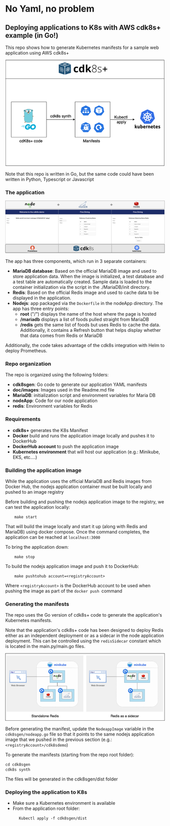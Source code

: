 # No Yaml, no problem
## Deploying applications to K8s with AWS cdk8s+ example (in Go!)

This repo shows how to generate Kubernetes manifests for a sample web application using AWS cdk8s+

![cdk8s+ generates manifests that can then be push to Kubernetes](doc/images/cdk8sProcess.png)

Note that this repo is written in Go, but the same code could have been written in Python, Typescript or Javascript

### The application

![web application to be deployed to Kubernetes](doc/images/Application.png)

The app has three components, which run in 3 separate containers:

- **MariaDB database**: Based on the official MariaDB image and used to store application data. When the image is initialized, a test database and a test table are automatically created. Sample data is loaded to the container initialization via the script in the ./MariaDB/init directory.
- **Redis**: Based on the official Redis image and used to cache data to be displayed in the application.
- **Nodejs**: app packaged via the ```Dockerfile``` in the nodeApp directory. The app has three entry points:
    - **root** ("/")  displays the name of the host where the page is hosted
    - **/mariadb** displays a list of foods pulled straight from MariaDB
    - **/redis** gets the same list of foods but uses Redis to cache the data. Additionally, it contains a Refresh button that helps
      display whether that data comes from Redis or MariaDB

Additionally, the code takes advantage of the cdk8s integration with Helm to deploy Prometheus.

### Repo organization

The repo is organized using the following folders:

- **cdk8sgen**: Go code to generate our application YAML manifests
- **doc/images**: Images used in the Readme.md file
- **MariaDB**: initialization script and environment variables for Maria DB
- **nodeApp**: Code for our node application
- **redis**: Environment variables for Redis

### Requirements

- **cdk8s+** generates the K8s Manifest
- **Docker** build and runs the application image locally and pushes it to DockerHub
- **DockerHub account**  to push the application image
- **Kubernetes environment** that will host our application (e.g.: Minikube, EKS, etc....)

### Building the application image

While the application uses the official MariaDB and Redis images from Docker Hub, the nodejs application container
must be built locally and pushed to an image registry

Before building and pushing the nodejs application image to the registry, we can test the application locally:

```shell
    make start
```

That will build the image locally and start it up (along with Redis and MariaDB) using docker compose. 
Once the command completes, the application can be reached at `localhost:3000`

To bring the application down:

```shell
    make stop
```

To build the nodejs application image and push it to DockerHub:

```shell
    make pushtohub account=<registryAccount>  
```

Where `<registryAccount>` is the DockerHub account to be used when pushing the image as part of the `docker push `command 

### Generating the manifests

The repo uses the Go version of cdk8s+ code to generate the application's Kubernetes manifests.

Note that the application's cdk8s+ code has been designed to deploy Redis either as an independent deployment or as
a sidecar in the node application deployment. This can be controlled using the `redisSidecar` constant which is
located in the main.py/main.go files. 

![redis as a deployment vs redis as a sidecar](doc/images/sidecar.png)

Before generating the manifest, update the `NodeappImage` variable in the `cdk8sgen/nodeapp.go` file so that it points
to the same nodejs application image that we pushed in the previous section (e.g.:`<registryAccount>/cdk8sdemo`) 

To generate the manifests (starting from the repo root folder):

```shell
cd cdk8sgen
cdk8s synth
```

The files will be generated in the cdk8sgen/dist folder


### Deploying the application to K8s

- Make sure a Kubernetes environment is available
- From the application root folder:

```shell
      Kubectl apply -f cdk8sgen/dist
```
